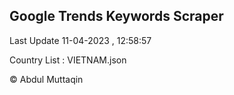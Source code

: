 

## Google Trends Keywords Scraper 
 
Last Update 11-04-2023 , 12:58:57

Country List :
VIETNAM.json



© Abdul Muttaqin 
